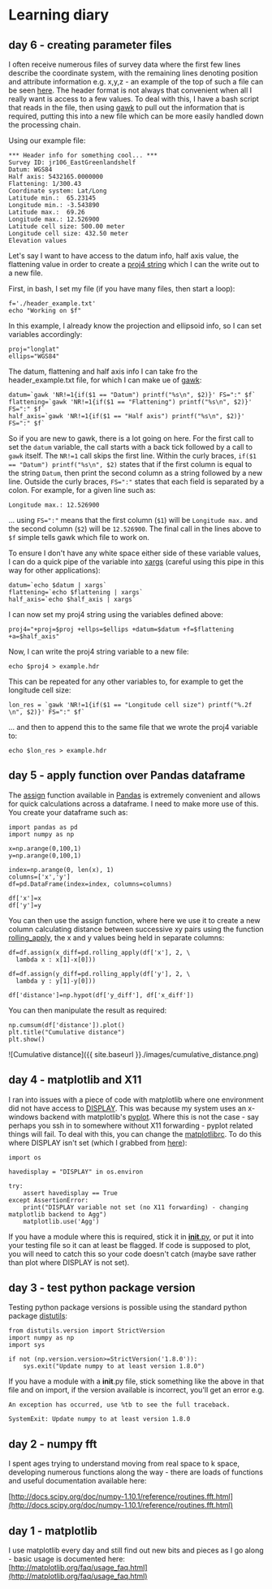 # Learning diary

## day 6 - creating parameter files

I often receive numerous files of survey data where the first few lines describe the coordinate system, with the remaining lines denoting position and attribute information e.g. x,y,z - an example of the top of such a file can be seen [here](./files/header_example.txt). The header format is not always that convenient when all I really want is access to a few values. To deal with this, I have a bash script that reads in the file, then using [gawk](https://www.gnu.org/software/gawk/manual/gawk.html) to pull out the information that is required, putting this into a new file which can be more easily handled down the processing chain. 

Using our example file:

```
*** Header info for something cool... ***
Survey ID: jr106_EastGreenlandshelf 
Datum: WGS84 
Half axis: 5432165.0000000 
Flattening: 1/300.43 
Coordinate system: Lat/Long 
Latitude min.:  65.23145 
Longitude min.: -3.543890 
Latitude max.:  69.26 
Longitude max.: 12.526900 
Latitude cell size: 500.00 meter
Longitude cell size: 432.50 meter
Elevation values
```

Let's say I want to have access to the datum info, half axis value, the flattening value in order to create a [proj4 string](https://trac.osgeo.org/proj/) which I can the write out to a new file.

First, in bash, I set my file (if you have many files, then start a loop):

```
f='./header_example.txt'
echo "Working on $f" 
```

In this example, I already know the projection and ellipsoid info, so I can set variables accordingly:

```
proj="longlat"
ellips="WGS84"
```

The datum, flattening and half axis info I can take fro the header_example.txt file, for which I can make ue of [gawk]():

```
datum=`gawk 'NR!=1{if($1 == "Datum") printf("%s\n", $2)}' FS=":" $f`
flattening=`gawk 'NR!=1{if($1 == "Flattening") printf("%s\n", $2)}' FS=":" $f`
half_axis=`gawk 'NR!=1{if($1 == "Half axis") printf("%s\n", $2)}' FS=":" $f`
```

So if you are new to gawk, there is a lot going on here. For the first call to set the `datum` variable, the call starts with a back tick followed by a call to `gawk` itself. The `NR!=1` call skips the first line. Within the curly braces, `if($1 == "Datum") printf("%s\n", $2)` states that if the first column is equal to the string `Datum`, then print the second column as a string followed by a new line. Outside the curly braces, `FS=":"` states that each field is separated by a colon. For example, for a given line such as:

```
Longitude max.: 12.526900 
```

... using  `FS=":"` means that the first column (`$1`) will be `Longitude max.` and the second column (`$2`) will be `12.526900`. The final call in the lines above to `$f` simple tells gawk which file to work on.

To ensure I don't have any white space either side of these variable values, I can do a quick pipe of the variable into [xargs](http://linux.die.net/man/1/xargs) (careful using this pipe in this way for other applications):

```
datum=`echo $datum | xargs`
flattening=`echo $flattening | xargs`
half_axis=`echo $half_axis | xargs`
```

I can now set my proj4 string using the variables defined above:

```
proj4="+proj=$proj +ellps=$ellips +datum=$datum +f=$flattening +a=$half_axis"
```

Now, I can write the proj4 string variable to a new file:

```
echo $proj4 > example.hdr
```

This can be repeated for any other variables to, for example to get the longitude cell size:

```
lon_res = `gawk 'NR!=1{if($1 == "Longitude cell size") printf("%.2f \n", $2)}' FS=":" $f`
```

... and then to append this to the same file that we wrote the proj4 variable to:

```
echo $lon_res > example.hdr
```

## day 5 - apply function over Pandas dataframe

The [assign](http://pandas.pydata.org/pandas-docs/stable/generated/pandas.DataFrame.assign.html) function available in [Pandas](http://pandas.pydata.org/) is extremely convenient and allows for quick calculations across a dataframe. I need to make more use of this. You create your dataframe such as:

	import pandas as pd
	import numpy as np

	x=np.arange(0,100,1)
	y=np.arange(0,100,1)

	index=np.arange(0, len(x), 1)
	columns=['x','y']
	df=pd.DataFrame(index=index, columns=columns)

	df['x']=x
	df['y']=y

You can then use the assign function, where here we use it to create a new column calculating distance between successive xy pairs using the function [rolling_apply](http://pandas.pydata.org/pandas-docs/version/0.17.0/generated/pandas.rolling_apply.html), the x and y values being held in separate columns:

	df=df.assign(x_diff=pd.rolling_apply(df['x'], 2, \
	  lambda x : x[1]-x[0])) 

	df=df.assign(y_diff=pd.rolling_apply(df['y'], 2, \
	  lambda y : y[1]-y[0]))

	df['distance']=np.hypot(df['y_diff'], df['x_diff'])

You can then manipulate the result as required:

	np.cumsum(df['distance']).plot()
	plt.title("Cumulative distance")
	plt.show()

![Cumulative distance]({{ site.baseurl }}./images/cumulative_distance.png)	

## day 4 - matplotlib and X11

I ran into issues with a piece of code with matplotlib where one environment did not have access to [DISPLAY](http://superuser.com/questions/368530/understanding-x-windows-display-environment-variable-when-tunnelling). This was because my system uses an x-windows backend with matplotlib's [pyplot](http://matplotlib.org/api/pyplot_api.html). Where this is not the case - say perhaps you ssh in to somewhere without X11 forwarding - pyplot related things will fail. To deal with this, you can change the [matplotlibrc](http://matplotlib.org/users/customizing.html). To do this where DISPLAY isn't set (which I grabbed from [here](http://stackoverflow.com/questions/2801882/generating-a-png-with-matplotlib-when-display-is-undefined)):

	import os
	
	havedisplay = "DISPLAY" in os.environ
	
	try:
		assert havedisplay == True
	except AssertionError:
		print("DISPLAY variable not set (no X11 forwarding) - changing matplotlib backend to Agg")
		matplotlib.use('Agg')

If you have a module where this is required, stick it in [__init__.py](https://docs.python.org/2/tutorial/modules.html), or put it into your testing file so it can at least be flagged. If code is supposed to plot, you will need to catch this so your code doesn't catch (maybe save rather than plot where DISPLAY is not set).

## day 3 - test python package version

Testing python package versions is possible using the standard python package [distutils](https://docs.python.org/2.7/library/distutils.html):

	from distutils.version import StrictVersion
	import numpy as np
	import sys

	if not (np.version.version>=StrictVersion('1.8.0')):
		sys.exit("Update numpy to at least version 1.8.0")

If you have a module with a __init__.py file, stick something like the above in that file and on import, if the version available is incorrect, you'll get an error e.g.

	An exception has occurred, use %tb to see the full traceback.

	SystemExit: Update numpy to at least version 1.8.0

## day 2 - numpy fft

I spent ages trying to understand moving from real space to k space, developing numerous functions along the way - there are loads of functions and useful documentation available here:

[http://docs.scipy.org/doc/numpy-1.10.1/reference/routines.fft.html](http://docs.scipy.org/doc/numpy-1.10.1/reference/routines.fft.html)

## day 1 - matplotlib

I use matplotlib every day and still find out new bits and pieces as I go along - basic usage is documented here: [http://matplotlib.org/faq/usage_faq.html](http://matplotlib.org/faq/usage_faq.html)
